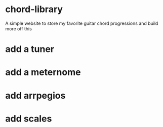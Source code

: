 # chord-library
A simple website to store my favorite guitar chord progressions and build more off this
# add a tuner
# add a meternome
# add arrpegios
# add scales
<!-- 
Interactive Practice Tools
Audio Playback for Scales: Add a "Play" button for each scale diagram that plays the notes of the scale up and down. This immediately connects the visual pattern to the sound, which is essential for ear training.

Metronome Integration: Incorporate the metronome idea directly into the scale practice page. A user could set a BPM and practice playing the scale in time with a clicking track, helping them develop rhythm.

Simple Backing Tracks: For a given scale (e.g., A Minor Pentatonic), provide a simple, looping backing track of a relevant chord progression (like Am - G - C). This is the most effective way for a user to start feeling how a scale is used musically and to begin improvising.

Scale-Based Exercises: Instead of just showing the static pattern, you could highlight simple exercises. For example, a "Practice in Thirds" mode could light up the notes in a sequence (1st note, 3rd note, 2nd note, 4th note, etc.) for the user to follow. -->

<!--  Inigetrating Music Theory
"When to Use This Scale" Info: For each scale, add a small section with tips. For example, for the Minor Pentatonic, you could add: "Sounds great over blues, rock, and pop progressions in a minor key. Try it over an Am - G - C progression." This links your two main features (chords and scales) together.

Show Relative Major/Minor: When a user selects a major scale (like G Major), also show them its relative minor (E Minor), and vice-versa. This is a fundamental concept that helps users see the relationships between different keys and scales.

Introduce Modes: As a more advanced topic, for the Major Scale, you could add a selector for its different modes (Ionian, Dorian, Phrygian, etc.). This would reuse the same note patterns but highlight a different starting "root" note, explaining how this changes the mood of the scale. -->


<!-- Enhancing Visuals and Data
Multiple Scale Positions/Boxes: Right now, your data structure includes "box1" for the pentatonic scale. A great next step would be to add the data for all 5 standard "box" patterns for each scale. A user could then toggle between Box 1, Box 2, etc., to see how the scale connects all over the fretboard.

Key Transposition: Allow the user to select a key (like "A" or "G#") in addition to the scale type. The application would then dynamically shift the scale pattern up or down the fretboard to the correct starting position. This is crucial for making the patterns practical.

Highlighting Root Notes: In the diagrams, make the root notes of the scale a different color or shape. This is the most important note for a beginner to learn, as it anchors the entire pattern to the key.

Toggleable Note Names: Add an option to display the actual note names (e.g., A, C, D, E, G) on top of the dots in the diagram. This helps bridge the gap between the physical pattern and the underlying music theory. -->